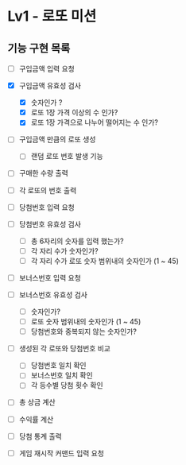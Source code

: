 # Lv1 - 로또 미션

## 기능 구현 목록

- [ ] 구입금액 입력 요청

- [x] 구입금액 유효성 검사

  - [x] 숫자인가 ?
  - [x] 로또 1장 가격 이상의 수 인가?
  - [x] 로또 1장 가격으로 나누어 떨어지는 수 인가?

- [ ] 구입금액 만큼의 로또 생성

  - [ ] 랜덤 로또 번호 발생 기능

- [ ] 구매한 수량 출력

- [ ] 각 로또의 번호 출력

- [ ] 당첨번호 입력 요청

- [ ] 당첨번호 유효성 검사

  - [ ] 총 6자리의 숫자를 입력 했는가?
  - [ ] 각 자리 수가 숫자인가?
  - [ ] 각 자리 수가 로또 숫자 범위내의 숫자인가 (1 ~ 45)

- [ ] 보너스번호 입력 요청

- [ ] 보너스번호 유효성 검사

  - [ ] 숫자인가?
  - [ ] 로또 숫자 범위내의 숫자인가 (1 ~ 45)
  - [ ] 당첨번호와 중복되지 않는 숫자인가?

- [ ] 생성된 각 로또와 당첨번호 비교

  - [ ] 당첨번호 일치 확인
  - [ ] 보너스번호 일치 확인
  - [ ] 각 등수별 당첨 횟수 확인

- [ ] 총 상금 계산
- [ ] 수익률 계산

- [ ] 당첨 통계 출력

- [ ] 게임 재시작 커맨드 입력 요청
